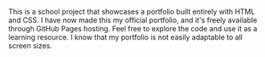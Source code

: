 This is a school project that showcases a portfolio built entirely with HTML and CSS. I have now made this my official portfolio, and it's freely available through GitHub Pages hosting. Feel free to explore the code and use it as a learning resource. I know that my portfolio is not easily adaptable to all screen sizes.
